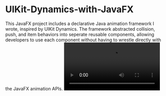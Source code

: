 # UIKit-Dynamics-with-JavaFX
This JavaFX project includes a declarative Java animation framework I wrote, inspired by UIKit Dynamics. The framework abstracted collision, push, and item behaviors into seperate reusable components, allowing developers to use each component without having to wrestle directly with the JavaFX animation APIs.
![](demo480p.mov)
